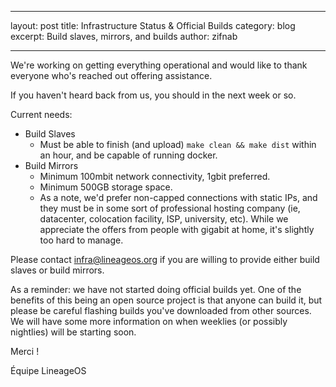 * * *

layout: post title: Infrastructure Status & Official Builds category: blog excerpt: Build slaves, mirrors, and builds author: zifnab

* * *

We're working on getting everything operational and would like to thank everyone who's reached out offering assistance.

If you haven't heard back from us, you should in the next week or so.

Current needs:

* Build Slaves 
  * Must be able to finish (and upload) `make clean && make dist` within an hour, and be capable of running docker. 
* Build Mirrors 
  * Minimum 100mbit network connectivity, 1gbit preferred. 
  * Minimum 500GB storage space. 
  * As a note, we'd prefer non-capped connections with static IPs, and they must be in some sort of professional hosting company (ie, datacenter, colocation facility, ISP, university, etc). While we appreciate the offers from people with gigabit at home, it's slightly too hard to manage. 

Please contact <infra@lineageos.org> if you are willing to provide either build slaves or build mirrors.

As a reminder: we have not started doing official builds yet. One of the benefits of this being an open source project is that anyone can build it, but please be careful flashing builds you've downloaded from other sources. We will have some more information on when weeklies (or possibly nightlies) will be starting soon.

Merci !

Équipe LineageOS